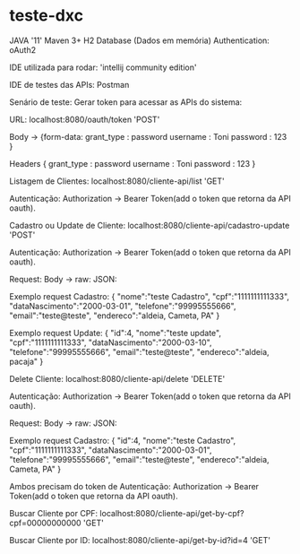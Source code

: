 # teste-dxc

JAVA '11'
Maven 3+
H2 Database (Dados em memória)
Authentication: oAuth2 

IDE utilizada para rodar: 'intellij community edition'

IDE de testes das APIs: Postman

Senário de teste:
Gerar token para acessar as APIs do sistema: 

URL: localhost:8080/oauth/token 'POST'

Body -> {form-data:
grant_type : password
username : Toni
password : 123
}

Headers {
grant_type : password
username : Toni
password : 123
}


Listagem de Clientes: localhost:8080/cliente-api/list  'GET'

Autenticação: Authorization -> Bearer Token(add o token que retorna da API oauth).


Cadastro ou Update de Cliente: localhost:8080/cliente-api/cadastro-update  'POST'

Autenticação: Authorization -> Bearer Token(add o token que retorna da API oauth).


Request:
Body -> raw: JSON:

Exemplo request Cadastro:
{
    "nome":"teste Cadastro",
    "cpf":"1111111111333",
    "dataNascimento":"2000-03-01",
    "telefone":"99995555666",
    "email":"teste@teste",
    "endereco":"aldeia, Cameta, PA"
}

Exemplo request Update:
{
    "id":4,
    "nome":"teste update",
    "cpf":"1111111111333",
    "dataNascimento":"2000-03-10",
    "telefone":"99995555666",
    "email":"teste@teste",
    "endereco":"aldeia, pacaja"
}



Delete Cliente: localhost:8080/cliente-api/delete 'DELETE'

Autenticação: Authorization -> Bearer Token(add o token que retorna da API oauth).


Request:
Body -> raw: JSON:

Exemplo request Cadastro:
{
    "id":4,
    "nome":"teste Cadastro",
    "cpf":"1111111111333",
    "dataNascimento":"2000-03-01",
    "telefone":"99995555666",
    "email":"teste@teste",
    "endereco":"aldeia, Cameta, PA"
}


Ambos precisam do token de Autenticação: Authorization -> Bearer Token(add o token que retorna da API oauth).

Buscar Cliente por CPF: localhost:8080/cliente-api/get-by-cpf?cpf=00000000000   'GET'

Buscar Cliente por ID: localhost:8080/cliente-api/get-by-id?id=4   'GET'

